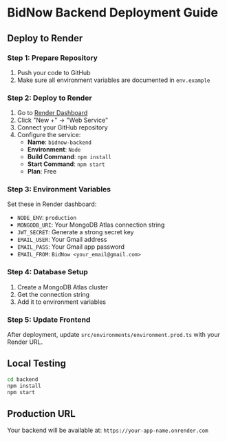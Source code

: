 # BidNow Backend Deployment Guide

## Deploy to Render

### Step 1: Prepare Repository
1. Push your code to GitHub
2. Make sure all environment variables are documented in `env.example`

### Step 2: Deploy to Render
1. Go to [Render Dashboard](https://dashboard.render.com)
2. Click "New +" → "Web Service"
3. Connect your GitHub repository
4. Configure the service:
   - **Name**: `bidnow-backend`
   - **Environment**: `Node`
   - **Build Command**: `npm install`
   - **Start Command**: `npm start`
   - **Plan**: Free

### Step 3: Environment Variables
Set these in Render dashboard:
- `NODE_ENV`: `production`
- `MONGODB_URI`: Your MongoDB Atlas connection string
- `JWT_SECRET`: Generate a strong secret key
- `EMAIL_USER`: Your Gmail address
- `EMAIL_PASS`: Your Gmail app password
- `EMAIL_FROM`: `BidNow <your_email@gmail.com>`

### Step 4: Database Setup
1. Create a MongoDB Atlas cluster
2. Get the connection string
3. Add it to environment variables

### Step 5: Update Frontend
After deployment, update `src/environments/environment.prod.ts` with your Render URL.

## Local Testing
```bash
cd backend
npm install
npm start
```

## Production URL
Your backend will be available at: `https://your-app-name.onrender.com`
